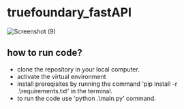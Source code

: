 # truefoundary_fastAPI

![Screenshot (9)](https://user-images.githubusercontent.com/86217421/209874084-df4937a6-8618-46e2-8f65-f3dd30f1645e.png)

## how to run code?
* clone the repository in your local computer.
* activate the virtual environment 
* install prereqisites by running the command 'pip install -r .\requirements.txt' in the terminal.
* to run the code use 'python .\main.py' command.
